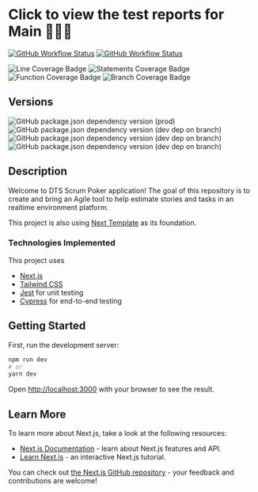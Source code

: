 # Click to view the test reports for Main 👩‍🔬🧪

[![GitHub Workflow Status](https://img.shields.io/github/workflow/status/DTS-STN/Scrum-Poker/E2E%20Test?label=E2E)](https://dts-stn.github.io/Scrum-Poker/main/coverage/e2e-report)
[![GitHub Workflow Status](https://img.shields.io/github/workflow/status/DTS-STN/Scrum-Poker/Lint%20and%20Test?label=Lint%20and%20Unit)](https://dts-stn.github.io/Scrum-Poker/main/coverage/lcov-report)

![Line Coverage Badge](https://img.shields.io/badge/dynamic/json?label=Line%20Coverage&query=%24.total.lines.pct&suffix=%25&url=https%3A%2F%2Fdts-stn.github.io%2FScrum-Poker%2Fmain%2Fcoverage%2Fcoverage-summary.json)
![Statements Coverage Badge](https://img.shields.io/badge/dynamic/json?label=Statement%20Coverage&query=%24.total.statements.pct&suffix=%25&url=https%3A%2F%2Fdts-stn.github.io%2FScrum-Poker%2Fmain%2Fcoverage%2Fcoverage-summary.json)
![Function Coverage Badge](https://img.shields.io/badge/dynamic/json?label=Function%20coverage&query=%24.total.functions.pct&suffix=%25&url=https%3A%2F%2Fdts-stn.github.io%2FScrum-Poker%2Fmain%2Fcoverage%2Fcoverage-summary.json)
![Branch Coverage Badge](https://img.shields.io/badge/dynamic/json?label=Branch%20coverage&query=%24.total.branches.pct&suffix=%25&url=https%3A%2F%2Fdts-stn.github.io%2FScrum-Poker%2Fmain%2Fcoverage%2Fcoverage-summary.json)

## Versions

![GitHub package.json dependency version (prod)](https://img.shields.io/github/package-json/dependency-version/DTS-STN/Scrum-Poker/next)
![GitHub package.json dependency version (dev dep on branch)](https://img.shields.io/github/package-json/dependency-version/DTS-STN/Scrum-Poker/dev/tailwindcss)
![GitHub package.json dependency version (dev dep on branch)](https://img.shields.io/github/package-json/dependency-version/DTS-STN/Scrum-Poker/dev/jest)
![GitHub package.json dependency version (dev dep on branch)](https://img.shields.io/github/package-json/dependency-version/DTS-STN/Scrum-Poker/dev/cypress)

## Description

Welcome to DTS Scrum Poker application!
The goal of this repository is to create and bring an Agile tool to help estimate stories and tasks in an realtime environment platform.

This project is also using [Next Template](https://github.com/DTS-STN/next-template) as its foundation.

### Technologies Implemented

This project uses

- [Next.js](https://nextjs.org/)
- [Tailwind CSS](https://tailwindcss.com/)
- [Jest](https://jestjs.io/) for unit testing
- [Cypress](https://www.cypress.io/) for end-to-end testing

## Getting Started

First, run the development server:

```bash
npm run dev
# or
yarn dev
```

Open [http://localhost:3000](http://localhost:3000) with your browser to see the result.

## Learn More

To learn more about Next.js, take a look at the following resources:

- [Next.js Documentation](https://nextjs.org/docs) - learn about Next.js features and API.
- [Learn Next.js](https://nextjs.org/learn) - an interactive Next.js tutorial.

You can check out [the Next.js GitHub repository](https://github.com/vercel/next.js/) - your feedback and contributions are welcome!
